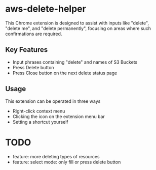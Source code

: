 # aws-delete-helper

This Chrome extension is designed to assist with inputs like "delete", "delete me", and "delete permanently", focusing on areas where such confirmations are required.

## Key Features
- Input phrases containing "delete" and names of S3 Buckets
- Press Delete button
- Press Close button on the next delete status page

## Usage

This extension can be operated in three ways
- Right-click context menu
- Clicking the icon on the extension menu bar
- Setting a shortcut yourself

# TODO
- feature: more deleting types of resources
- feature: select mode: only fill or press delete button
